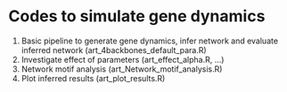 # Codes to simulate gene dynamics
1. Basic pipeline to generate gene dynamics, infer network and evaluate inferred network (art_4backbones_default_para.R)
2. Investigate effect of parameters (art_effect_alpha.R, ...)
3. Network motif analysis (art_Network_motif_analysis.R)
4. Plot inferred results (art_plot_results.R)
